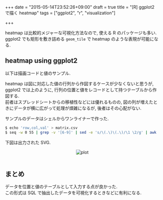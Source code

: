 +++
date = "2015-05-14T23:52:26+09:00"
draft = true
title = "[R] ggplot2 で描く heatmap"
tags = ["ggplot2", "r", "visualization"]

+++

heatmap は比較的メジャーな可視化方法なので, 使える R のパッケージも多い.  
ggplot2 でも矩形を敷き詰める `geom_tile` で heatmap のような表現が可能になる.

heatmap using ggplot2
---------------------

以下は描画コードと値のサンプル.

<script src="https://gist.github.com/dceoy/5f3d99084d604b847447.js?file=heatmap.R"></script>
<script src="https://gist.github.com/dceoy/5f3d99084d604b847447.js?file=value.csv"></script>

heatmap は図に対応した値の行列から作図するケースが少なくないと思うが, ggplot2 では上のように, 行列の位置と値をレコードとして持つテーブルから作図する.  
前者はスプレッドシートからの移植性などには優れるものの, 図の列が増えたときにデータが横に広がって処理が煩雑になるが, 後者はその心配がない.

サンプルのデータはシェルからワンライナーで作った.

```sh
$ echo 'row,col,val' > matrix.csv
$ seq -w 0 55 | grep -v '[6-9]' | sed -e 's/\(.\)\(.\)/\1 \2/g' | awk '{ print "row"$1",col"$2","exp(rand() * 10) }' >> matrix.csv
```

下図は出力された SVG.

<div style="text-align: center;">
  <img src="https://rawgit.com/dceoy/5f3d99084d604b847447/raw/plot.svg" alt="plot">
</div>
<br>

まとめ
------

データを位置と値のテーブルとして入力する点が良かった.  
この形式は SQL で抽出したデータを可視化するときなどに有利になる.


<script>
  amzn_assoc_default_search_key = "ggplot2";
</script>
